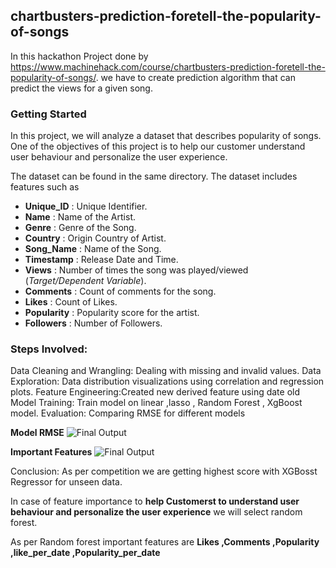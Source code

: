 
## chartbusters-prediction-foretell-the-popularity-of-songs

In this hackathon Project done by https://www.machinehack.com/course/chartbusters-prediction-foretell-the-popularity-of-songs/. we have to create prediction algorithm that can predict the views for a given song.

### Getting Started

In this project, we will analyze a dataset that describes popularity of songs. One of the objectives of this project is to help our customer understand user behaviour and personalize the user experience. 

The dataset can be found in the same directory. The dataset includes features such as

- **Unique_ID** : Unique Identifier.
- **Name** : Name of the Artist.
- **Genre** : Genre of the Song.
- **Country** : Origin Country of Artist.
- **Song_Name** : Name of the Song.
- **Timestamp** : Release Date and Time.
- **Views** : Number of times the song was played/viewed (*Target/Dependent Variable*).
- **Comments** : Count of comments for the song.
- **Likes** : Count of Likes.
- **Popularity** : Popularity score for the artist.
- **Followers** : Number of Followers.

### Steps Involved:

Data Cleaning and Wrangling: Dealing with missing and invalid values.
Data Exploration: Data distribution visualizations using correlation and regression plots.
Feature Engineering:Created new derived feature using date old 
Model Training: Train model on linear ,lasso , Random Forest , XgBoost model.
Evaluation: Comparing RMSE for different models

**Model RMSE**
<img src=".data/evaluation.png" alt="Final Output"/>

**Important Features**
<img src=".data/feature_importance.png" alt="Final Output"/>

Conclusion:
As per competition we are getting highest score with XGBosst Regressor for unseen data.

In case of feature importance to **help Customerst to understand user behaviour and personalize the user experience** we will select random forest.

As per Random forest important features are **Likes ,Comments	,Popularity	,like_per_date	,Popularity_per_date**	
